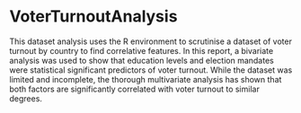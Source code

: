 # VoterTurnoutAnalysis

This dataset analysis uses the R environment to scrutinise a dataset of voter turnout by country to find correlative features. In this report, a bivariate analysis was used to show that education levels and election mandates were statistical significant predictors of voter turnout. While the dataset was limited and incomplete, the thorough multivariate analysis has shown that both factors are significantly correlated with voter turnout to similar degrees.
